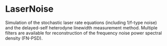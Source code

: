 # LaserNoise
Simulation of the stochastic laser rate equations (including 1/f-type noise) and the delayed-self heterodyne linewidth measurement method. Multiple filters are available for reconstruction of the frequency noise power spectral density (FN-PSD).
